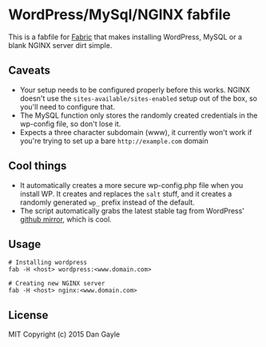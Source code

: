 # WordPress/MySql/NGINX fabfile

This is a fabfile for [Fabric](https://github.com/fabric/fabric) that makes installing WordPress, MySQL or a blank NGINX server dirt simple.

## Caveats
- Your setup needs to be configured properly before this works. NGINX doesn't use the `sites-available/sites-enabled` setup out of the box, so you'll need to configure that.
- The MySQL function only stores the randomly created credentials in the wp-config file, so don't lose it.
- Expects a three character subdomain (www), it currently won't work if you're trying to set up a bare `http://example.com` domain
## Cool things
- It automatically creates a more secure wp-config.php file when you install WP. It creates and replaces the `salt` stuff, and it creates a randomly generated `wp_` prefix instead of the default.
- The script automatically grabs the latest stable tag from WordPress' [github mirror](http://github.com/WordPress/WordPress), which is cool.

## Usage

    # Installing wordpress
    fab -H <host> wordpress:<www.domain.com>

    # Creating new NGINX server
    fab -H <host> nginx:<www.domain.com>

## License
MIT Copyright (c) 2015 Dan Gayle
